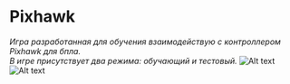 # Pixhawk
*Игра разработанная для обучения взаимодействую с контроллером Pixhawk для бпла.\
В игре присутствует два режима: обучающий и тестовый.*
![Alt text](Assets/pixhawk.jpg "Обучающий режим")
![Alt text](Assets/pixhawk2.jpg "Тестовый режим")